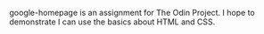 google-homepage is an assignment for The Odin Project. I hope to demonstrate I can use the basics about HTML and CSS.
